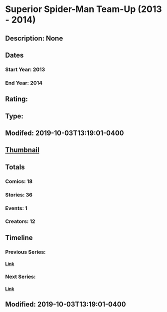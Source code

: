 # Superior Spider-Man Team-Up (2013 - 2014)
## Description: None
## Dates
### Start Year: 2013
### End Year: 2014
## Rating: 
## Type: 
## Modifed: 2019-10-03T13:19:01-0400
## [Thumbnail](http://i.annihil.us/u/prod/marvel/i/mg/c/d0/5d939dbe5e61b.jpg)
## Totals
### Comics: 18
### Stories: 36
### Events: 1
### Creators: 12
## Timeline
### Previous Series: 
#### [Link]()
### Next Series: 
#### [Link]()
## Modified: 2019-10-03T13:19:01-0400